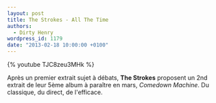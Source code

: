 ```yaml
---
layout: post
title: The Strokes - All The Time
authors:
  - Dirty Henry
wordpress_id: 1179
date: "2013-02-18 10:00:00 +0100"
---
```


{% youtube TJC8zeu3MHk %}

Après un premier extrait sujet à débats, **The Strokes** proposent un 2nd
extrait de leur 5ème album à paraître en mars, _Comedown Machine_. Du classique,
du direct, de l'efficace.
